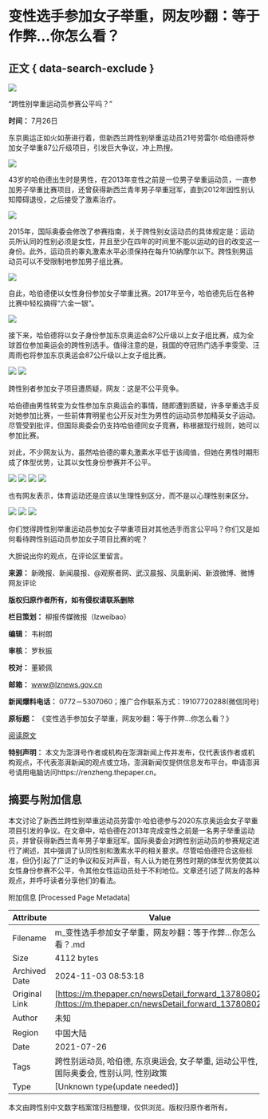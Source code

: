 # 变性选手参加女子举重，网友吵翻：等于作弊…你怎么看？

## 正文 { data-search-exclude }


![](https://image.thepaper.cn/publish/interaction/image/3/77/523.jpg)

“跨性别举重运动员参赛公平吗？”

**时间：** 7月26日

东京奥运正如火如荼进行着，但新西兰跨性别举重运动员21号劳雷尔·哈伯德将参加女子举重87公斤级项目，引发巨大争议，冲上热搜。

![](https://imagepphcloud.thepaper.cn/pph/image/144/927/623.jpg)

43岁的哈伯德出生时是男性，在2013年变性之前是一位男子举重运动员，一直参加男子举重比赛项目，还曾获得新西兰青年男子举重冠军，直到2012年因性别认知障碍退役，之后接受了激素治疗。

![](https://imagepphcloud.thepaper.cn/pph/image/144/927/625.jpg)

2015年，国际奥委会修改了参赛指南，关于跨性别女运动员的具体规定是：运动员所认同的性别必须是女性，并且至少在四年的时间里不能以运动的目的改变这一身份。此外，运动员的睾丸激素水平必须保持在每升10纳摩尔以下。跨性别男运动员可以不受限制地参加男子组比赛。

![](https://imagepphcloud.thepaper.cn/pph/image/144/927/629.jpg)

自此，哈伯德便以女性身份参加女子举重比赛。2017年至今，哈伯德先后在各种比赛中轻松摘得“六金一银”。

![](https://imagepphcloud.thepaper.cn/pph/image/144/927/633.jpg)

接下来，哈伯德将以女子身份参加东京奥运会87公斤级以上女子组比赛，成为全球首位参加奥运会的跨性别选手。值得注意的是，我国的夺冠热门选手李雯雯、汪周雨也将参加东京奥运会87公斤级以上女子组比赛。

![](https://imagepphcloud.thepaper.cn/pph/image/144/927/636.jpg) ![](https://imagepphcloud.thepaper.cn/pph/image/144/927/640.jpg)

跨性别者参加女子项目遭质疑，网友：这是不公平竞争。

哈伯德由男性转变为女性参加东京奥运会的事情，随即遭到质疑，许多举重选手反对她参加比赛，一些前体育明星也公开反对生为男性的运动员参加精英女子运动。尽管受到批评，但国际奥委会仍支持哈伯德同女子竞赛，称根据现行规则，她可以参加比赛。

对此，不少网友认为，虽然哈伯德的睾丸激素水平低于该阈值，但她在男性时期形成了体型优势，让其以女性身份参赛并不公平。

![](https://imagepphcloud.thepaper.cn/pph/image/144/927/643.jpg) ![](https://imagepphcloud.thepaper.cn/pph/image/144/927/647.jpg) ![](https://imagepphcloud.thepaper.cn/pph/image/144/927/650.jpg) ![](https://imagepphcloud.thepaper.cn/pph/image/144/927/652.jpg)

也有网友表示，体育运动还是应该以生理性别区分，而不是以心理性别来区分。

![](https://imagepphcloud.thepaper.cn/pph/image/144/927/654.jpg) ![](https://imagepphcloud.thepaper.cn/pph/image/144/927/657.jpg) ![](https://imagepphcloud.thepaper.cn/pph/image/144/927/660.jpg)

你们觉得跨性别举重运动员参加女子举重项目对其他选手而言公平吗？你们又是如何看待跨性别运动员参加女子项目比赛的呢？

大胆说出你的观点，在评论区里留言。

**来源：** 新晚报、新闻晨报、@观察者网、武汉晨报、凤凰新闻、新浪微博、微博网友评论

**版权归原作者所有，如有侵权请联系删除**

**栏目策划：** 柳报传媒微报（lzweibao）

**编辑：** 韦树朗

**审核：** 罗秋振

**校对：** 董颖佩

**邮箱：** www@lznews.gov.cn

**新闻爆料电话：** 0772－5307060；推广合作联系方式：19107720288(微信同号)

**原标题：** 《变性选手参加女子举重，网友吵翻：等于作弊…你怎么看？》

[阅读原文](http://mp.weixin.qq.com/s/pcvcnpi4ZQ9XITpJXm6rsQ)

**特别声明：** 本文为澎湃号作者或机构在澎湃新闻上传并发布，仅代表该作者或机构观点，不代表澎湃新闻的观点或立场，澎湃新闻仅提供信息发布平台。申请澎湃号请用电脑访问https://renzheng.thepaper.cn。

## 摘要与附加信息

<!-- tcd_abstract -->
本文讨论了新西兰跨性别举重运动员劳雷尔·哈伯德参与2020东京奥运会女子举重项目引发的争议。在文章中，哈伯德在2013年完成变性之前是一名男子举重运动员，并曾获得新西兰青年男子举重冠军。国际奥委会对跨性别运动员的参赛规定进行了阐述，其中强调了认同性别和激素水平的相关要求。尽管哈伯德符合这些标准，但仍引起了广泛的争议和反对声音，有人认为她在男性时期的体型优势使其以女性身份参赛不公平，令其他女性运动员处于不利地位。文章还引述了网友的各种观点，并呼吁读者分享他们的看法。
<!-- tcd_abstract_end -->

附加信息 [Processed Page Metadata]

| Attribute       | Value                                  |
|-----------------|----------------------------------------|
| Filename        | m_变性选手参加女子举重，网友吵翻：等于作弊…你怎么看？.md                             |
| Size            | 4112 bytes                           |
| Archived Date   | 2024-11-03 08:53:18                             |
| Original Link   | [https://m.thepaper.cn/newsDetail_forward_13780802](https://m.thepaper.cn/newsDetail_forward_13780802)                       |
| Author          | 未知                               |
| Region          | 中国大陆                               |
| Date            | 2021-07-26                                 |
| Tags            | 跨性别运动员, 哈伯德, 东京奥运会, 女子举重, 运动公平性, 国际奥委会, 性别认同, 性别政策                                 |
| Type            | [Unknown type(update needed)]                                 |
<!-- tcd_table_end -->

本文由跨性别中文数字档案馆归档整理，仅供浏览。版权归原作者所有。
